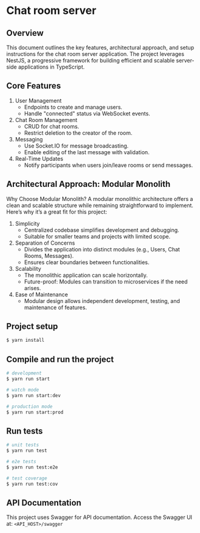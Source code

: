 # Chat room server

## Overview
This document outlines the key features, architectural approach, and setup instructions for the chat room server application. The project leverages NestJS, a progressive framework for building efficient and scalable server-side applications in TypeScript.

## Core Features
1. User Management
    * Endpoints to create and manage users.
    * Handle "connected" status via WebSocket events.
2. Chat Room Management
    * CRUD for chat rooms.
    * Restrict deletion to the creator of the room.
3. Messaging
    * Use Socket.IO for message broadcasting.
    * Enable editing of the last message with validation.
4. Real-Time Updates
    * Notify participants when users join/leave rooms or send messages.

## Architectural Approach: Modular Monolith
Why Choose Modular Monolith?
A modular monolithic architecture offers a clean and scalable structure while remaining straightforward to implement. Here’s why it’s a great fit for this project:

1. Simplicity
    * Centralized codebase simplifies development and debugging.
    * Suitable for smaller teams and projects with limited scope.
2. Separation of Concerns
    * Divides the application into distinct modules (e.g., Users, Chat Rooms, Messages).
    * Ensures clear boundaries between functionalities.
3. Scalability
    * The monolithic application can scale horizontally.
    * Future-proof: Modules can transition to microservices if the need arises.
4. Ease of Maintenance
    * Modular design allows independent development, testing, and maintenance of features.

## Project setup

```bash
$ yarn install
```

## Compile and run the project

```bash
# development
$ yarn run start

# watch mode
$ yarn run start:dev

# production mode
$ yarn run start:prod
```

## Run tests

```bash
# unit tests
$ yarn run test

# e2e tests
$ yarn run test:e2e

# test coverage
$ yarn run test:cov
```

## API Documentation
This project uses Swagger for API documentation.
Access the Swagger UI at: `<API_HOST>/swagger`